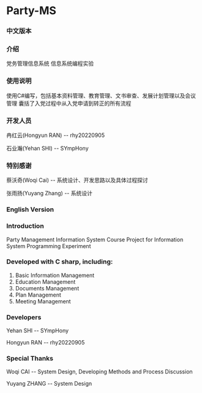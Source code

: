 # Party-MS
### 中文版本
### 介绍
党务管理信息系统
信息系统编程实验
### 使用说明
使用C#编写，包括基本资料管理、教育管理、文书审查、发展计划管理以及会议管理
囊括了入党过程中从入党申请到转正的所有流程
### 开发人员
冉红云(Hongyun RAN) -- rhy20220905

石业瀚(Yehan SHI) -- SYmpHony
### 特别感谢
蔡沃奇(Woqi Cai) -- 系统设计、开发思路以及具体过程探讨

张雨扬(Yuyang Zhang) -- 系统设计
### English Version
### Introduction
Party Management Information System
Course Project for Information System Programming Experiment
### Developed with C sharp, including:
1.	Basic Information Management
2.	Education Management
3.	Documents Management
4.	Plan Management
5.	Meeting Management
### Developers
Yehan SHI -- SYmpHony

Hongyun RAN -- rhy20220905
### Special Thanks
Woqi CAI -- System Design, Developing Methods and Process Discussion

Yuyang ZHANG -- System Design
